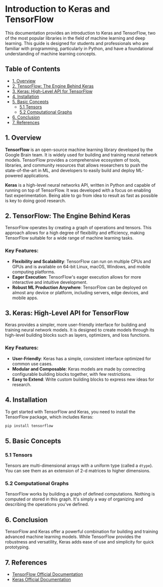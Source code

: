 # Introduction to Keras and TensorFlow

This documentation provides an introduction to Keras and TensorFlow, two of the most popular libraries in the field of machine learning and deep learning. This guide is designed for students and professionals who are familiar with programming, particularly in Python, and have a foundational understanding of machine learning concepts.

## Table of Contents

- [1. Overview](#1-overview)
- [2. TensorFlow: The Engine Behind Keras](#2-tensorflow-the-engine-behind-keras)
- [3. Keras: High-Level API for TensorFlow](#3-keras-high-level-api-for-tensorflow)
- [4. Installation](#4-installation)
- [5. Basic Concepts](#5-basic-concepts)
  - [5.1 Tensors](#51-tensors)
  - [5.2 Computational Graphs](#52-computational-graphs)
- [6. Conclusion](#6-conclusion)
- [7. References](#7-references)

## 1. Overview

**TensorFlow** is an open-source machine learning library developed by the Google Brain team. It is widely used for building and training neural network models. TensorFlow provides a comprehensive ecosystem of tools, libraries, and community resources that allows researchers to push the state-of-the-art in ML, and developers to easily build and deploy ML-powered applications.

**Keras** is a high-level neural networks API, written in Python and capable of running on top of TensorFlow. It was developed with a focus on enabling fast experimentation. Being able to go from idea to result as fast as possible is key to doing good research.

## 2. TensorFlow: The Engine Behind Keras

TensorFlow operates by creating a graph of operations and tensors. This approach allows for a high degree of flexibility and efficiency, making TensorFlow suitable for a wide range of machine learning tasks.

### Key Features:

- **Flexibility and Scalability**: TensorFlow can run on multiple CPUs and GPUs and is available on 64-bit Linux, macOS, Windows, and mobile computing platforms.
- **Eager Execution**: TensorFlow's eager execution allows for more interactive and intuitive development.
- **Robust ML Production Anywhere**: TensorFlow can be deployed on almost any device or platform, including servers, edge devices, and mobile apps.

## 3. Keras: High-Level API for TensorFlow

Keras provides a simpler, more user-friendly interface for building and training neural network models. It is designed to create models through its high-level building blocks such as layers, optimizers, and loss functions.

### Key Features:

- **User-Friendly**: Keras has a simple, consistent interface optimized for common use cases.
- **Modular and Composable**: Keras models are made by connecting configurable building blocks together, with few restrictions.
- **Easy to Extend**: Write custom building blocks to express new ideas for research.

## 4. Installation

To get started with TensorFlow and Keras, you need to install the TensorFlow package, which includes Keras:

```bash
pip install tensorflow
```

## 5. Basic Concepts

### 5.1 Tensors

Tensors are multi-dimensional arrays with a uniform type (called a `dtype`). You can see them as an extension of 2-d matrices to higher dimensions.

### 5.2 Computational Graphs

TensorFlow works by building a graph of defined computations. Nothing is computed or stored in this graph. It's simply a way of organizing and describing the operations you've defined.

## 6. Conclusion

TensorFlow and Keras offer a powerful combination for building and training advanced machine learning models. While TensorFlow provides the robustness and versatility, Keras adds ease of use and simplicity for quick prototyping.

## 7. References

- [TensorFlow Official Documentation](https://www.tensorflow.org/)
- [Keras Official Documentation](https://keras.io/)